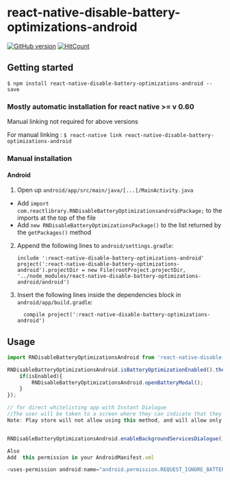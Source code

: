 # react-native-disable-battery-optimizations-android
[![GitHub version](https://badge.fury.io/gh/Naereen%2FStrapDown.js.svg)](https://github.com/Naereen/StrapDown.js)
[![HitCount](http://hits.dwyl.io/Naereen/badges.svg)](http://hits.dwyl.io/Naereen/badges)

## Getting started

`$ npm install react-native-disable-battery-optimizations-android --save`

### Mostly automatic installation for react native >= v 0.60
Manual linking not required for above versions

For manual linking :
`$ react-native link react-native-disable-battery-optimizations-android`

### Manual installation



#### Android

1. Open up `android/app/src/main/java/[...]/MainActivity.java`
  - Add `import com.reactlibrary.RNDisableBatteryOptimizationsandroidPackage;` to the imports at the top of the file
  - Add `new RNDisableBatteryOptimizationsPackage()` to the list returned by the `getPackages()` method
2. Append the following lines to `android/settings.gradle`:
  	```
  	include ':react-native-disable-battery-optimizations-android'
  	project(':react-native-disable-battery-optimizations-android').projectDir = new File(rootProject.projectDir, 	'../node_modules/react-native-disable-battery-optimizations-android/android')
  	```
3. Insert the following lines inside the dependencies block in `android/app/build.gradle`:
  	```
      compile project(':react-native-disable-battery-optimizations-android')
  	```

## Usage
```javascript
import RNDisableBatteryOptimizationsAndroid from 'react-native-disable-battery-optimizations-android';

RNDisableBatteryOptimizationsAndroid.isBatteryOptimizationEnabled().then((isEnabled)=>{
	if(isEnabled){
		RNDisableBatteryOptimizationsAndroid.openBatteryModal();
	}
});

// for direct whitelisting app with Instant Dialogue 
//The user will be taken to a screen where they can indicate that they are willing to suspend portions of Doze mode effects on your app.
Note: Play store will not allow using this method, and will allow only as an exception


RNDisableBatteryOptimizationsAndroid.enableBackgroundServicesDialogue();

Also 
Add  this permission in your AndroidManifest.xml

<uses-permission android:name="android.permission.REQUEST_IGNORE_BATTERY_OPTIMIZATIONS"/>


```
  
